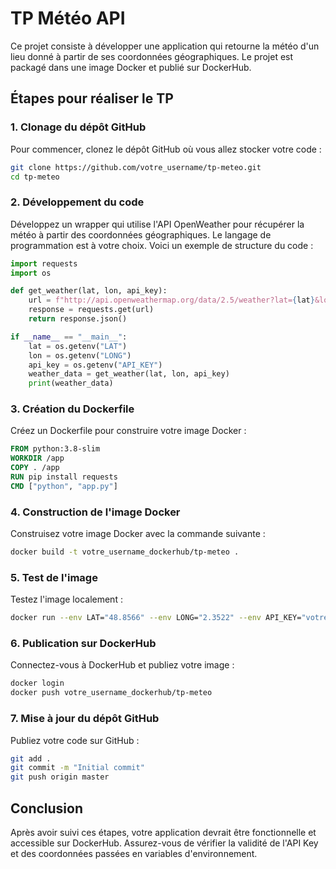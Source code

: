 
# TP Météo API

Ce projet consiste à développer une application qui retourne la météo d'un lieu donné à partir de ses coordonnées géographiques. Le projet est packagé dans une image Docker et publié sur DockerHub.

## Étapes pour réaliser le TP

### 1. Clonage du dépôt GitHub

Pour commencer, clonez le dépôt GitHub où vous allez stocker votre code :

```bash
git clone https://github.com/votre_username/tp-meteo.git
cd tp-meteo
```

### 2. Développement du code

Développez un wrapper qui utilise l'API OpenWeather pour récupérer la météo à partir des coordonnées géographiques. Le langage de programmation est à votre choix. Voici un exemple de structure du code :

```python
import requests
import os

def get_weather(lat, lon, api_key):
    url = f"http://api.openweathermap.org/data/2.5/weather?lat={lat}&lon={lon}&appid={api_key}"
    response = requests.get(url)
    return response.json()

if __name__ == "__main__":
    lat = os.getenv("LAT")
    lon = os.getenv("LONG")
    api_key = os.getenv("API_KEY")
    weather_data = get_weather(lat, lon, api_key)
    print(weather_data)
```

### 3. Création du Dockerfile

Créez un Dockerfile pour construire votre image Docker :

```Dockerfile
FROM python:3.8-slim
WORKDIR /app
COPY . /app
RUN pip install requests
CMD ["python", "app.py"]
```

### 4. Construction de l'image Docker

Construisez votre image Docker avec la commande suivante :

```bash
docker build -t votre_username_dockerhub/tp-meteo .
```

### 5. Test de l'image

Testez l'image localement :

```bash
docker run --env LAT="48.8566" --env LONG="2.3522" --env API_KEY="votre_cle_api" votre_username_dockerhub/tp-meteo
```

### 6. Publication sur DockerHub

Connectez-vous à DockerHub et publiez votre image :

```bash
docker login
docker push votre_username_dockerhub/tp-meteo
```

### 7. Mise à jour du dépôt GitHub

Publiez votre code sur GitHub :

```bash
git add .
git commit -m "Initial commit"
git push origin master
```

## Conclusion

Après avoir suivi ces étapes, votre application devrait être fonctionnelle et accessible sur DockerHub. Assurez-vous de vérifier la validité de l'API Key et des coordonnées passées en variables d'environnement.
